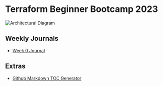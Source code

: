 # Terraform Beginner Bootcamp 2023

![Architectural Diagram](https://github.com/vitalii-sharapov/terraform-beginner-bootcamp-2023/assets/90422092/9fbe7072-1df5-4099-8491-9d6d831e9d0d)


## Weekly Journals
- [Week 0 Journal](journal/week0.md)

## Extras
- [Github Markdown TOC Generator](https://ecotrust-canada.github.io/markdown-toc/)
